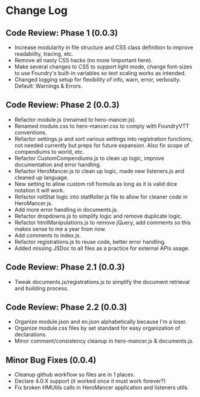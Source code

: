 # Change Log

## Code Review: Phase 1 (0.0.3)

- Increase modularity in file structure and CSS class definition to improve readability, tracing, etc.
- Remove all nasty CSS hacks (no more !important here).
- Make several changes to CSS to support light mode, change font-sizes to use Foundry's built-in variables so text
  scaling works as intended.
- Changed logging setup for flexibility of info, warn, error, verbosity. Default: Warnings & Errors.

## Code Review: Phase 2 (0.0.3)

- Refactor module.js (renamed to hero-mancer.js).
- Renamed module.css to hero-mancer.css to comply with FoundryVTT conventions.
- Refactor settings.js and sort various settings into registration functions, not needed currently but preps for future
  expansion. Also fix scope of compendiums to world, etc.
- Refactor CustomCompendiums.js to clean up logic, improve documentation and error handling.
- Refactor HeroMancer.js to clean up logic, made new listeners.js and cleaned up language.
- New setting to allow custom roll formula as long as it is valid dice notation it will work.
- Refactor rollStat logic into statRoller.js file to allow for cleaner code in HeroMancer.js.
- Add more error handling in documents.js.
- Refactor dropdowns.js to simplify logic and remove duplicate logic.
- Refactor htmlManipulations.js to remove jQuery, add comments so this makes sense to me a year from now.
- Add comments to index.js.
- Refactor registrations.js to reuse code, better error handling.
- Added missing JSDoc to all files as a practice for external APIs usage.

## Code Review: Phase 2.1 (0.0.3)

- Tweak documents.js/registrations.js to simplify the document retrieval and building process.

## Code Review: Phase 2.2 (0.0.3)

- Organize module.json and en.json alphabetically because I'm a loser.
- Organize module.css files by set standard for easy organization of declarations.
- Minor comment/consistency cleanup in hero-mancer.js & documents.js.

## Minor Bug Fixes (0.0.4)

- Cleanup github workflow so files are in 1 places.
- Declare 4.0.X support (it worked once it must work forever?)
- Fix broken HMUtils calls in HeroMancer application and listeners utils.
